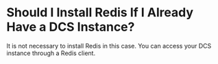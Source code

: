 # Should I Install Redis If I Already Have a DCS Instance?<a name="EN-US_TOPIC_0237964736"></a>

It is not necessary to install Redis in this case. You can access your DCS instance through a Redis client.

